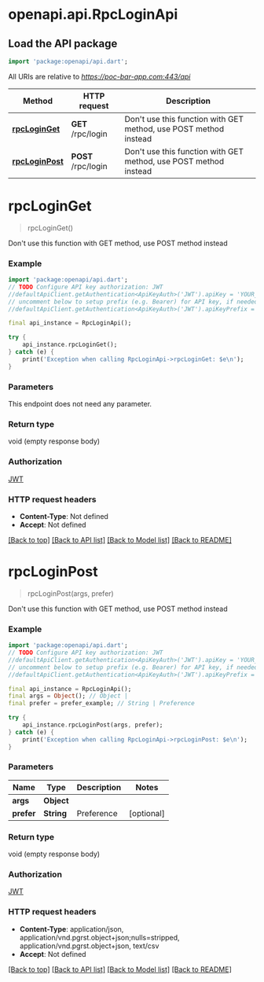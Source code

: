 # openapi.api.RpcLoginApi

## Load the API package
```dart
import 'package:openapi/api.dart';
```

All URIs are relative to *https://poc-bar-app.com:443/api*

Method | HTTP request | Description
------------- | ------------- | -------------
[**rpcLoginGet**](RpcLoginApi.md#rpcloginget) | **GET** /rpc/login | Don't use this function with GET method, use POST method instead
[**rpcLoginPost**](RpcLoginApi.md#rpcloginpost) | **POST** /rpc/login | Don't use this function with GET method, use POST method instead


# **rpcLoginGet**
> rpcLoginGet()

Don't use this function with GET method, use POST method instead

### Example
```dart
import 'package:openapi/api.dart';
// TODO Configure API key authorization: JWT
//defaultApiClient.getAuthentication<ApiKeyAuth>('JWT').apiKey = 'YOUR_API_KEY';
// uncomment below to setup prefix (e.g. Bearer) for API key, if needed
//defaultApiClient.getAuthentication<ApiKeyAuth>('JWT').apiKeyPrefix = 'Bearer';

final api_instance = RpcLoginApi();

try {
    api_instance.rpcLoginGet();
} catch (e) {
    print('Exception when calling RpcLoginApi->rpcLoginGet: $e\n');
}
```

### Parameters
This endpoint does not need any parameter.

### Return type

void (empty response body)

### Authorization

[JWT](../README.md#JWT)

### HTTP request headers

 - **Content-Type**: Not defined
 - **Accept**: Not defined

[[Back to top]](#) [[Back to API list]](../README.md#documentation-for-api-endpoints) [[Back to Model list]](../README.md#documentation-for-models) [[Back to README]](../README.md)

# **rpcLoginPost**
> rpcLoginPost(args, prefer)

Don't use this function with GET method, use POST method instead

### Example
```dart
import 'package:openapi/api.dart';
// TODO Configure API key authorization: JWT
//defaultApiClient.getAuthentication<ApiKeyAuth>('JWT').apiKey = 'YOUR_API_KEY';
// uncomment below to setup prefix (e.g. Bearer) for API key, if needed
//defaultApiClient.getAuthentication<ApiKeyAuth>('JWT').apiKeyPrefix = 'Bearer';

final api_instance = RpcLoginApi();
final args = Object(); // Object | 
final prefer = prefer_example; // String | Preference

try {
    api_instance.rpcLoginPost(args, prefer);
} catch (e) {
    print('Exception when calling RpcLoginApi->rpcLoginPost: $e\n');
}
```

### Parameters

Name | Type | Description  | Notes
------------- | ------------- | ------------- | -------------
 **args** | **Object**|  | 
 **prefer** | **String**| Preference | [optional] 

### Return type

void (empty response body)

### Authorization

[JWT](../README.md#JWT)

### HTTP request headers

 - **Content-Type**: application/json, application/vnd.pgrst.object+json;nulls=stripped, application/vnd.pgrst.object+json, text/csv
 - **Accept**: Not defined

[[Back to top]](#) [[Back to API list]](../README.md#documentation-for-api-endpoints) [[Back to Model list]](../README.md#documentation-for-models) [[Back to README]](../README.md)

